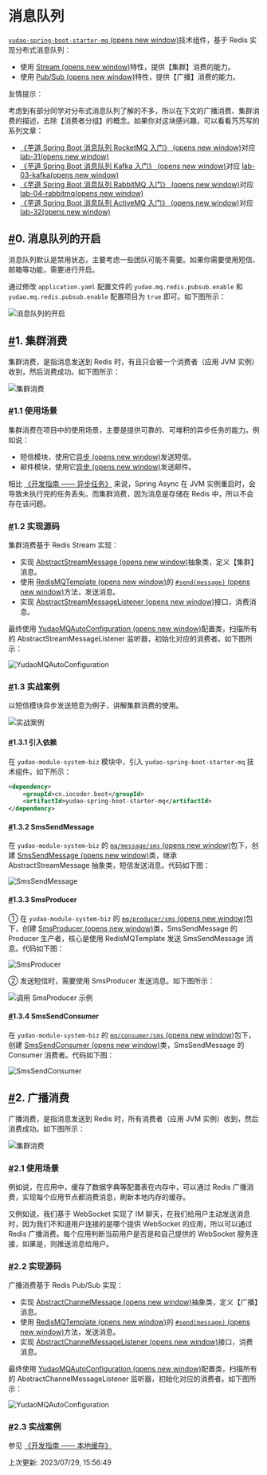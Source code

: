 # 消息队列

[`yudao-spring-boot-starter-mq` (opens new window)](https://github.com/YunaiV/ruoyi-vue-pro/blob/master/yudao-framework/yudao-spring-boot-starter-mq/)技术组件，基于 Redis 实现分布式消息队列：

- 使用 [Stream (opens new window)](http://www.redis.cn/topics/streams-intro.html)特性，提供【集群】消费的能力。
- 使用 [Pub/Sub (opens new window)](http://www.redis.cn/topics/pubsub.html)特性，提供【广播】消费的能力。

友情提示：

考虑到有部分同学对分布式消息队列了解的不多，所以在下文的广播消费、集群消费的描述，去除【消费者分组】的概念。如果你对这块感兴趣，可以看看艿艿写的系列文章：

- [《芋道 Spring Boot 消息队列 RocketMQ 入门》 (opens new window)](http://www.iocoder.cn/Spring-Boot/RocketMQ/?yudao)对应 [lab-31(opens new window)](https://github.com/YunaiV/SpringBoot-Labs/tree/master/lab-31)
- [《芋道 Spring Boot 消息队列 Kafka 入门》 (opens new window)](http://www.iocoder.cn/Spring-Boot/Kafka/?yudao)对应 [lab-03-kafka(opens new window)](https://github.com/YunaiV/SpringBoot-Labs/tree/master/lab-03-kafka)
- [《芋道 Spring Boot 消息队列 RabbitMQ 入门》 (opens new window)](http://www.iocoder.cn/Spring-Boot/RabbitMQ/?yudao)对应 [lab-04-rabbitmq(opens new window)](https://github.com/YunaiV/SpringBoot-Labs/tree/master/lab-04-rabbitmq)
- [《芋道 Spring Boot 消息队列 ActiveMQ 入门》 (opens new window)](http://www.iocoder.cn/Spring-Boot/ActiveMQ/?yudao)对应 [lab-32(opens new window)](https://github.com/YunaiV/SpringBoot-Labs/tree/master/lab-32)

## [#](https://doc.iocoder.cn/message-queue/#_0-消息队列的开启)0. 消息队列的开启

消息队列默认是禁用状态，主要考虑一些团队可能不需要。如果你需要使用短信、邮箱等功能，需要进行开启。

通过修改 `application.yaml` 配置文件的 `yudao.mq.redis.pubsub.enable` 和 `yudao.mq.redis.pubsub.enable` 配置项目为 `true` 即可。如下图所示：

![消息队列的开启](https://doc.iocoder.cn/img/%E6%B6%88%E6%81%AF%E9%98%9F%E5%88%97/%E6%B6%88%E6%81%AF%E9%98%9F%E5%88%97%E7%9A%84%E5%BC%80%E5%90%AF.png)

## [#](https://doc.iocoder.cn/message-queue/#_1-集群消费)1. 集群消费

集群消费，是指消息发送到 Redis 时，有且只会被一个消费者（应用 JVM 实例）收到，然后消费成功。如下图所示：

![集群消费](https://doc.iocoder.cn/img/%E6%B6%88%E6%81%AF%E9%98%9F%E5%88%97/01.png)

### [#](https://doc.iocoder.cn/message-queue/#_1-1-使用场景)1.1 使用场景

集群消费在项目中的使用场景，主要是提供可靠的、可堆积的异步任务的能力。例如说：

- 短信模块，使用它[异步 (opens new window)](https://github.com/YunaiV/ruoyi-vue-pro/blob/master/yudao-module-system/yudao-module-system-biz/src/main/java/cn/iocoder/yudao/module/system/mq/consumer/sms/SmsSendConsumer.java)发送短信。
- 邮件模块，使用它[异步 (opens new window)](https://github.com/YunaiV/ruoyi-vue-pro/blob/master/yudao-module-system/yudao-module-system-biz/src/main/java/cn/iocoder/yudao/module/system/mq/consumer/mail/MailSendConsumer.java)发送邮件。

相比 [《开发指南 —— 异步任务》](https://doc.iocoder.cn/async-task) 来说，Spring Async 在 JVM 实例重启时，会导致未执行完的任务丢失。而集群消费，因为消息是存储在 Redis 中，所以不会存在该问题。

### [#](https://doc.iocoder.cn/message-queue/#_1-2-实现源码)1.2 实现源码

集群消费基于 Redis Stream 实现：

- 实现 [AbstractStreamMessage (opens new window)](https://github.com/YunaiV/ruoyi-vue-pro/blob/master/yudao-framework/yudao-spring-boot-starter-mq/src/main/java/cn/iocoder/yudao/framework/mq/core/stream/AbstractStreamMessage.java)抽象类，定义【集群】消息。
- 使用 [RedisMQTemplate (opens new window)](https://github.com/YunaiV/ruoyi-vue-pro/blob/master/yudao-framework/yudao-spring-boot-starter-mq/src/main/java/cn/iocoder/yudao/framework/mq/core/RedisMQTemplate.java)的 [`#send(message)` (opens new window)](https://github.com/YunaiV/ruoyi-vue-pro/blob/master/yudao-framework/yudao-spring-boot-starter-mq/src/main/java/cn/iocoder/yudao/framework/mq/core/RedisMQTemplate.java#L48-L64)方法，发送消息。
- 实现 [AbstractStreamMessageListener (opens new window)](https://github.com/YunaiV/ruoyi-vue-pro/blob/master/yudao-framework/yudao-spring-boot-starter-mq/src/main/java/cn/iocoder/yudao/framework/mq/core/stream/AbstractStreamMessageListener.java)接口，消费消息。

最终使用 [YudaoMQAutoConfiguration (opens new window)](https://github.com/YunaiV/ruoyi-vue-pro/blob/master/yudao-framework/yudao-spring-boot-starter-mq/src/main/java/cn/iocoder/yudao/framework/mq/config/YudaoMQAutoConfiguration.java)配置类，扫描所有的 AbstractStreamMessageListener 监听器，初始化对应的消费者。如下图所示：

![YudaoMQAutoConfiguration](https://doc.iocoder.cn/img/%E6%B6%88%E6%81%AF%E9%98%9F%E5%88%97/02.png)

### [#](https://doc.iocoder.cn/message-queue/#_1-3-实战案例)1.3 实战案例

以短信模块异步发送短息为例子，讲解集群消费的使用。

![实战案例](https://doc.iocoder.cn/img/%E6%B6%88%E6%81%AF%E9%98%9F%E5%88%97/06.png)

#### [#](https://doc.iocoder.cn/message-queue/#_1-3-1-引入依赖)1.3.1 引入依赖

在 `yudao-module-system-biz` 模块中，引入 `yudao-spring-boot-starter-mq` 技术组件。如下所示：

```xml
<dependency>
    <groupId>cn.iocoder.boot</groupId>
    <artifactId>yudao-spring-boot-starter-mq</artifactId>
</dependency>
```

#### [#](https://doc.iocoder.cn/message-queue/#_1-3-2-smssendmessage)1.3.2 SmsSendMessage

在 `yudao-module-system-biz` 的 [`mq/message/sms` (opens new window)](https://github.com/YunaiV/ruoyi-vue-pro/blob/master/yudao-module-system/yudao-module-system-biz/src/main/java/cn/iocoder/yudao/module/system/mq/message/sms/)包下，创建 [SmsSendMessage (opens new window)](https://github.com/YunaiV/ruoyi-vue-pro/blob/master/yudao-module-system/yudao-module-system-biz/src/main/java/cn/iocoder/yudao/module/system/mq/message/sms/SmsSendMessage.java)类，继承 AbstractStreamMessage 抽象类，短信发送消息。代码如下图：

![SmsSendMessage](https://doc.iocoder.cn/img/%E6%B6%88%E6%81%AF%E9%98%9F%E5%88%97/03.png)

#### [#](https://doc.iocoder.cn/message-queue/#_1-3-3-smsproducer)1.3.3 SmsProducer

① 在 `yudao-module-system-biz` 的 [`mq/producer/sms` (opens new window)](https://github.com/YunaiV/ruoyi-vue-pro/blob/master/yudao-module-system/yudao-module-system-biz/src/main/java/cn/iocoder/yudao/module/system/mq/producer/sms/)包下，创建 [SmsProducer (opens new window)](https://github.com/YunaiV/ruoyi-vue-pro/tree/master/yudao-module-system/yudao-module-system-biz/src/main/java/cn/iocoder/yudao/module/system/mq/producer/sms)类，SmsSendMessage 的 Producer 生产者，核心是使用 RedisMQTemplate 发送 SmsSendMessage 消息。代码如下图：

![SmsProducer](https://doc.iocoder.cn/img/%E6%B6%88%E6%81%AF%E9%98%9F%E5%88%97/04.png)

② 发送短信时，需要使用 SmsProducer 发送消息。如下图所示：

![调用 SmsProducer 示例](https://doc.iocoder.cn/img/%E6%B6%88%E6%81%AF%E9%98%9F%E5%88%97/05.png)

#### [#](https://doc.iocoder.cn/message-queue/#_1-3-4-smssendconsumer)1.3.4 SmsSendConsumer

在 `yudao-module-system-biz` 的 [`mq/consumer/sms` (opens new window)](https://github.com/YunaiV/ruoyi-vue-pro/blob/master/yudao-module-system/yudao-module-system-biz/src/main/java/cn/iocoder/yudao/module/system/mq/consumer/sms/)包下，创建 [SmsSendConsumer (opens new window)](https://github.com/YunaiV/ruoyi-vue-pro/blob/master/yudao-module-system/yudao-module-system-biz/src/main/java/cn/iocoder/yudao/module/system/mq/consumer/sms/SmsSendConsumer.java)类，SmsSendMessage 的 Consumer 消费者。代码如下图：

![SmsSendConsumer](https://doc.iocoder.cn/img/%E6%B6%88%E6%81%AF%E9%98%9F%E5%88%97/07.png)

## [#](https://doc.iocoder.cn/message-queue/#_2-广播消费)2. 广播消费

广播消费，是指消息发送到 Redis 时，所有消费者（应用 JVM 实例）收到，然后消费成功。如下图所示：

![集群消费](https://doc.iocoder.cn/img/%E6%B6%88%E6%81%AF%E9%98%9F%E5%88%97/11.png)

### [#](https://doc.iocoder.cn/message-queue/#_2-1-使用场景)2.1 使用场景

例如说，在应用中，缓存了数据字典等配置表在内存中，可以通过 Redis 广播消费，实现每个应用节点都消费消息，刷新本地内存的缓存。

又例如说，我们基于 WebSocket 实现了 IM 聊天，在我们给用户主动发送消息时，因为我们不知道用户连接的是哪个提供 WebSocket 的应用，所以可以通过 Redis 广播消费。每个应用判断当前用户是否是和自己提供的 WebSocket 服务连接，如果是，则推送消息给用户。

### [#](https://doc.iocoder.cn/message-queue/#_2-2-实现源码)2.2 实现源码

广播消费基于 Redis Pub/Sub 实现：

- 实现 [AbstractChannelMessage (opens new window)](https://github.com/YunaiV/ruoyi-vue-pro/blob/master/yudao-framework/yudao-spring-boot-starter-mq/src/main/java/cn/iocoder/yudao/framework/mq/core/pubsub/AbstractChannelMessage.java)抽象类，定义【广播】消息。
- 使用 [RedisMQTemplate (opens new window)](https://github.com/YunaiV/ruoyi-vue-pro/blob/master/yudao-framework/yudao-spring-boot-starter-mq/src/main/java/cn/iocoder/yudao/framework/mq/core/RedisMQTemplate.java)的 [`#send(message)` (opens new window)](https://github.com/YunaiV/ruoyi-vue-pro/blob/master/yudao-framework/yudao-spring-boot-starter-mq/src/main/java/cn/iocoder/yudao/framework/mq/core/RedisMQTemplate.java#L33-L46)方法，发送消息。
- 实现 [AbstractChannelMessageListener (opens new window)](https://github.com/YunaiV/ruoyi-vue-pro/blob/master/yudao-framework/yudao-spring-boot-starter-mq/src/main/java/cn/iocoder/yudao/framework/mq/core/pubsub/AbstractChannelMessageListener.java)接口，消费消息。

最终使用 [YudaoMQAutoConfiguration (opens new window)](https://github.com/YunaiV/ruoyi-vue-pro/blob/master/yudao-framework/yudao-spring-boot-starter-mq/src/main/java/cn/iocoder/yudao/framework/mq/config/YudaoMQAutoConfiguration.java)配置类，扫描所有的 AbstractChannelMessageListener 监听器，初始化对应的消费者。如下图所示：

![YudaoMQAutoConfiguration](https://doc.iocoder.cn/img/%E6%B6%88%E6%81%AF%E9%98%9F%E5%88%97/12.png)

### [#](https://doc.iocoder.cn/message-queue/#_2-3-实战案例)2.3 实战案例

参见 [《开发指南 —— 本地缓存》](https://doc.iocoder.cn/local-cache)

上次更新: 2023/07/29, 15:56:49